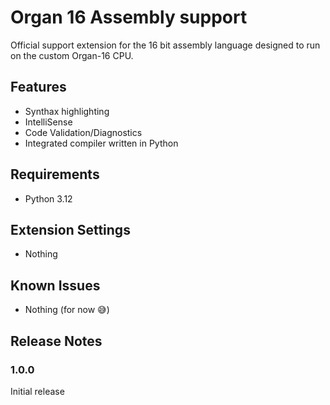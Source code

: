 # Organ 16 Assembly support

Official support extension for the 16 bit assembly language designed to run on the custom Organ-16 CPU.

## Features

- Synthax highlighting
- IntelliSense
- Code Validation/Diagnostics
- Integrated compiler written in Python

## Requirements

- Python 3.12

## Extension Settings

- Nothing

## Known Issues

- Nothing (for now 😅)

## Release Notes

### 1.0.0

Initial release
